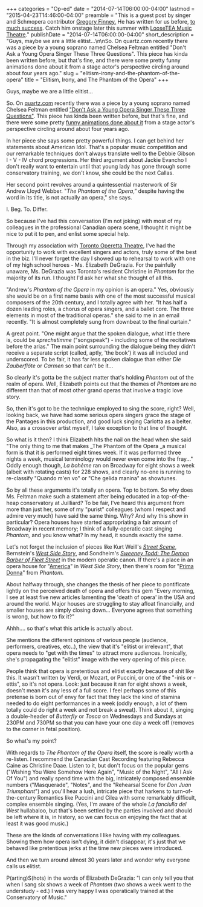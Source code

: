 +++
categories = "Op-ed"
date = "2014-07-14T06:00:00-04:00"
lastmod = "2015-04-23T14:46:00-04:00"
preamble = "This is a guest post by singer and Schmopera contributor [Gregory Finney.](https://twitter.com/gregory_finney) He has written for us before, [to much success](http://schmopera.com/how-i-acted-my-way-into-an-opera-career/). Catch him onstage later this summer with [LooseTEA Music Theatre](http://looseteamusictheatre.com/current-productionautocorrect-operas/)."
publishDate = "2014-07-14T06:00:00-04:00"
short_description = "Guys, maybe we are a little elitist...\n\nSo. On quartz.com recently there was a piece by a young soprano named Chelsea Feltman entitled &quot;Don&#039;t Ask a Young Opera Singer These Three Questions&quot;. This piece has kinda been written before, but that&#039;s fine, and there were some pretty funny animations done about it from a stage actor&#039;s perspective circling around about four years ago."
slug = "elitism-irony-and-the-phantom-of-the-opera"
title = "Elitism, Irony, and The Phantom of the Opera"
+++

Guys, maybe we are a little elitist...

So. On [quartz.com](http://quartz.com/) recently there was a piece by a young soprano named Chelsea Feltman entitled ["Don't Ask a Young Opera Singer These Three Questions"](http://qz.com/228483/dont-ask-a-young-opera-singer-these-three-questions/#/h/83373,2/). This piece has kinda been written before, but that's fine, and there were some pretty [funny animations done about it](https://www.youtube.com/watch?v=S6UPzuQvFjE) from a stage actor's perspective circling around about four years ago.

In her piece she says some pretty powerful things. I can get behind her statements about American Idol. That's a popular music competition and our remarkable techniques don't always translate well to the Debbie Gibson I - V - IV chord progressions. Her third argument about Jackie Evancho I don't really want to entertain until that young lady has gone through some conservatory training, we don't know, she could be the next Callas.

Her second point revolves around a quintessential masterwork of Sir Andrew Lloyd Webber. "_The Phantom of the Opera_,” despite having the word in its title, is not actually an opera," she says.

I. Beg. To. Differ.

So because I've had this conversation (I'm not joking) with most of my colleagues in the professional Canadian opera scene, I thought it might be nice to put it to pen, and enlist some special help.

Through my association with [Toronto Operetta Theatre](http://torontooperetta.com/), I've had the opportunity to work with excellent singers and actors, truly some of the best in the biz. I'll never forget the day I showed up to rehearsal to work with one of my high school heroes - Ms. Elizabeth DeGrazia. For the painfully unaware, Ms. DeGrazia was Toronto's resident Christine in _Phantom_ for the majority of its run. I thought I'd ask her what she thought of all this.

"Andrew's _Phantom of the Opera_ in my opinion is an opera." Yes, obviously she would be on a first name basis with one of the most successful musical composers of the 20th century, and I totally agree with her. "It has half a dozen leading roles, a chorus of opera singers, and a ballet core. The three elements in most of the traditional operas." she said to me in an email recently. "It is almost completely sung from downbeat to the final curtain." 

A great point. "One might argue that the spoken dialogue, what little there is, could be _sprechstimme_ ("songspeak") - including some of the recitatives before the arias." The main point surrounding the dialogue being they didn't receive a separate script (called, aptly, 'the book') it was all included and underscored. To be fair, it has far less spoken dialogue than either _Die Zauberflöte_ or _Carmen_ so that can't be it... 

So clearly it's gotta be the subject matter that's holding _Phantom_ out of the realm of opera. Well, Elizabeth points out that the themes of _Phantom_ are no different than that of most other grand operas that involve a tragic love story. 

So, then it's got to be the technique employed to sing the score, right? Well, looking back, we have had some serious opera singers grace the stage of the Pantages in this production, and good luck singing Carlotta as a belter. Also, as a crossover artist myself, I take exception to that line of thought. 

So what is it then? I think Elizabeth hits the nail on the head when she said "The only thing to me that makes _The Phantom of the Opera _a musical form is that it is performed eight times week. If it was performed three nights a week, musical terminology would never even come into the fray..." Oddly enough though, _La bohème_ ran on Broadway for eight shows a week (albeit with rotating casts) for 228 shows, and clearly no-one is running to re-classify "Quando m'en vo" or "Che gelida manina" as showtunes.

So by all these arguments it's totally an opera. Top to bottom. So why does Ms. Feltman make such a statement after being educated in a top-of-the-heap conservatory at Juilliard? To be fair, I've heard this argument from more than just her, some of my "purist" colleagues (whom I respect and admire very much) have said the same thing. Why? And why this show in particular? Opera houses have started appropriating a fair amount of Broadway in recent memory; I think of a fully-operatic cast singing _Phantom,_ and you know what? In my head, it sounds exactly the same.

Let's not forget the inclusion of pieces like Kurt Weill's [_Street Scene_](https://www.youtube.com/watch?v=lmzscAYfSWI), Bernstein's [_West Side Story_](https://www.youtube.com/watch?v=74UmUhAsMgM), and Sondheim's [_Sweeney Todd: The Demon Barber of Fleet Street_](https://www.youtube.com/watch?v=qWA-eRewQrA) in the modern operatic canon. If there's a place in an opera house for "[America](https://www.youtube.com/watch?v=GB4lOWfgD5s)" in _West Side Story_, then there's room for "[Prima Donna](https://www.youtube.com/watch?v=U0n04m__mJ0)" from _Phantom_.

About halfway through, she changes the thesis of her piece to pontificate lightly on the perceived death of opera and offers this gem "Every morning, I see at least five new articles lamenting the 'death of opera' in the USA and around the world. Major houses are struggling to stay afloat financially, and smaller houses are simply closing down... Everyone agrees that something is wrong, but how to fix it?"

Ahhh.... so that's what this article is actually about.

She mentions the different opinions of various people (audience, performers, creatives, etc..), the view that it's "elitist or irrelevant", that opera needs to "get with the times" to attract more audiences. Ironically, she's propagating the "elitist" image with the very opening of this piece.

People think that opera is pretentious and elitist exactly because of shit like this. It wasn't written by Verdi, or Mozart, or Puccini, or one of the "-inis or -ettis", so it's not opera. Look: just because it ran for eight shows a week, doesn't mean it's any less of a full score. I feel perhaps some of this pretense is born out of envy for fact that they lack the kind of stamina needed to do eight performances in a week (oddly enough, a lot of them totally could do right a week and not break a sweat). Think about it, singing a double-header of _Butterfly_ or _Tosca_ on Wednesdays and Sundays at 230PM and 730PM so that you can have your one day a week off (removes to the corner in fetal position).

So what's my point?

With regards to _The Phantom of the Opera_ itself, the score is really worth a re-listen. I recommend the Canadian Cast Recording featuring Rebecca Caine as Christine Daae. Listen to it, but don't focus on the popular gems ("Wishing You Were Somehow Here Again", "Music of the Night", "All I Ask Of You") and really spend time with the big, intricately composed ensemble numbers ("Masquerade", "Notes", and the "Rehearsal Scene for _Don Juan Triumphant_") and you'll hear a lush, intricate piece that harkens to turn-of-the-century Romantics like Puccini and Cilea with some remarkably difficult, complex ensemble singing. (Yes, I'm aware of the whole _La fanciulla del West_ hullabaloo, but that's been settled by the parties involved and should be left where it is, in history, so we can focus on enjoying the fact that at least it was good music.)

These are the kinds of conversations I like having with my colleagues. Showing them how opera isn't dying, it didn't disappear, it's just that we behaved like pretentious jerks at the time new pieces were introduced.

And then we turn around almost 30 years later and wonder why everyone calls us elitist.

P(arting)S(hots) in the words of Elizabeth DeGrazia: "I can only tell you that when I sang six shows a week of _Phantom_ (two shows a week went to the understudy - ed.) I was very happy I was operatically trained at the Conservatory of Music."
